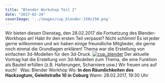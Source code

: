 ```yaml
---
title: "Blender Workshop Teil 2"
date: "2017-02-24"
coverImage: '../images/cup_blender-150x150.png'
---
```


Wir bieten diesen Dienstag, den 28.02.2017 die Fortsetzung des Blender-Workhops an! Habt ihr den ersten Teil verpasst? Nicht schlimm! Es ist jeder gerne willkommen und wir haben einige freundliche Mitglieder, die gerne noch einmal die Grundlagen erklären! Thema war die Erstellung von einfachen 3d-Modellen für den 3d-Druck. [![cup_blender](../images/cup_blender-150x150.png)](https://hackzogtum-coburg.de/wp-content/uploads/2015/11/cup_blender.png) Der aktuelle Vortrag hat die Erstellung von 3d-Modellen zum Thema, die eine Funktion als Bauteil erfüllen (z.B. Halterungen, Scharniere usw.) Wir freuen uns auf euch!   Was: Blender Workhop Wo: **In den Räumlichkeiten des Hackzogtum, Geleitstraße 10 in Coburg** Wann: 28.02.2017, 19:30 Uhr

